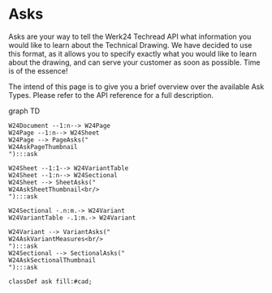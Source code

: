 <link rel="stylesheet" type="text/css" href="/mermaid.css">
<script src="https://unpkg.com/mermaid@8.4.8/dist/mermaid.min.js"></script>
<script>
mermaid.initialize({startOnLoad:true}); 
mermaid.sequenceConfig = {

    diagramMarginX:50,
    diagramMarginY:10,
    boxTextMargin:5,
    noteMargin:10,
    messageMargin:35,
    mirrorActors:true

};
</script>

# Asks

Asks are your way to tell the Werk24 Techread API what information you would like to learn about the Technical Drawing. We have decided to use this format, as it allows you to specify exactly what you would like to learn about the drawing, and can serve your customer as soon as possible. Time is of the essence!

The intend of this page is to give you a brief overview over the available Ask Types. Please refer to the API reference for a full description.

<div class="mermaid">
graph TD

    W24Document --1:n--> W24Page
    W24Page --1:n--> W24Sheet
    W24Page --> PageAsks("
    W24AskPageThumbnail
    "):::ask

    W24Sheet --1:1--> W24VariantTable
    W24Sheet --1:n--> W24Sectional
    W24Sheet --> SheetAsks("
    W24AskSheetThumbnail<br/>
    "):::ask

    W24Sectional -.n:m.-> W24Variant
    W24VariantTable -.1:m.-> W24Variant

    W24Variant --> VariantAsks("
    W24AskVariantMeasures<br/>
    "):::ask
    W24Sectional --> SectionalAsks("
    W24AskSectionalThumbnail
    "):::ask

    classDef ask fill:#cad;

</div>
